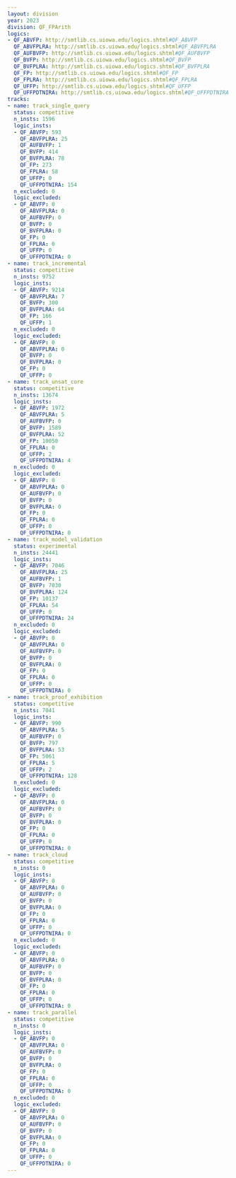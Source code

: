 ```yaml
---
layout: division
year: 2023
division: QF_FPArith
logics: 
- QF_ABVFP: http://smtlib.cs.uiowa.edu/logics.shtml#QF_ABVFP
  QF_ABVFPLRA: http://smtlib.cs.uiowa.edu/logics.shtml#QF_ABVFPLRA
  QF_AUFBVFP: http://smtlib.cs.uiowa.edu/logics.shtml#QF_AUFBVFP
  QF_BVFP: http://smtlib.cs.uiowa.edu/logics.shtml#QF_BVFP
  QF_BVFPLRA: http://smtlib.cs.uiowa.edu/logics.shtml#QF_BVFPLRA
  QF_FP: http://smtlib.cs.uiowa.edu/logics.shtml#QF_FP
  QF_FPLRA: http://smtlib.cs.uiowa.edu/logics.shtml#QF_FPLRA
  QF_UFFP: http://smtlib.cs.uiowa.edu/logics.shtml#QF_UFFP
  QF_UFFPDTNIRA: http://smtlib.cs.uiowa.edu/logics.shtml#QF_UFFPDTNIRA
tracks:
- name: track_single_query
  status: competitive
  n_insts: 1596
  logic_insts:
  - QF_ABVFP: 593
    QF_ABVFPLRA: 25
    QF_AUFBVFP: 1
    QF_BVFP: 414
    QF_BVFPLRA: 78
    QF_FP: 273
    QF_FPLRA: 58
    QF_UFFP: 0
    QF_UFFPDTNIRA: 154
  n_excluded: 0
  logic_excluded:
  - QF_ABVFP: 0
    QF_ABVFPLRA: 0
    QF_AUFBVFP: 0
    QF_BVFP: 0
    QF_BVFPLRA: 0
    QF_FP: 0
    QF_FPLRA: 0
    QF_UFFP: 0
    QF_UFFPDTNIRA: 0
- name: track_incremental
  status: competitive
  n_insts: 9752
  logic_insts:
  - QF_ABVFP: 9214
    QF_ABVFPLRA: 7
    QF_BVFP: 300
    QF_BVFPLRA: 64
    QF_FP: 166
    QF_UFFP: 1
  n_excluded: 0
  logic_excluded:
  - QF_ABVFP: 0
    QF_ABVFPLRA: 0
    QF_BVFP: 0
    QF_BVFPLRA: 0
    QF_FP: 0
    QF_UFFP: 0
- name: track_unsat_core
  status: competitive
  n_insts: 13674
  logic_insts:
  - QF_ABVFP: 1972
    QF_ABVFPLRA: 5
    QF_AUFBVFP: 0
    QF_BVFP: 1589
    QF_BVFPLRA: 52
    QF_FP: 10050
    QF_FPLRA: 0
    QF_UFFP: 2
    QF_UFFPDTNIRA: 4
  n_excluded: 0
  logic_excluded:
  - QF_ABVFP: 0
    QF_ABVFPLRA: 0
    QF_AUFBVFP: 0
    QF_BVFP: 0
    QF_BVFPLRA: 0
    QF_FP: 0
    QF_FPLRA: 0
    QF_UFFP: 0
    QF_UFFPDTNIRA: 0
- name: track_model_validation
  status: experimental
  n_insts: 24441
  logic_insts:
  - QF_ABVFP: 7046
    QF_ABVFPLRA: 25
    QF_AUFBVFP: 1
    QF_BVFP: 7030
    QF_BVFPLRA: 124
    QF_FP: 10137
    QF_FPLRA: 54
    QF_UFFP: 0
    QF_UFFPDTNIRA: 24
  n_excluded: 0
  logic_excluded:
  - QF_ABVFP: 0
    QF_ABVFPLRA: 0
    QF_AUFBVFP: 0
    QF_BVFP: 0
    QF_BVFPLRA: 0
    QF_FP: 0
    QF_FPLRA: 0
    QF_UFFP: 0
    QF_UFFPDTNIRA: 0
- name: track_proof_exhibition
  status: competitive
  n_insts: 7041
  logic_insts:
  - QF_ABVFP: 990
    QF_ABVFPLRA: 5
    QF_AUFBVFP: 0
    QF_BVFP: 797
    QF_BVFPLRA: 53
    QF_FP: 5061
    QF_FPLRA: 5
    QF_UFFP: 2
    QF_UFFPDTNIRA: 128
  n_excluded: 0
  logic_excluded:
  - QF_ABVFP: 0
    QF_ABVFPLRA: 0
    QF_AUFBVFP: 0
    QF_BVFP: 0
    QF_BVFPLRA: 0
    QF_FP: 0
    QF_FPLRA: 0
    QF_UFFP: 0
    QF_UFFPDTNIRA: 0
- name: track_cloud
  status: competitive
  n_insts: 0
  logic_insts:
  - QF_ABVFP: 0
    QF_ABVFPLRA: 0
    QF_AUFBVFP: 0
    QF_BVFP: 0
    QF_BVFPLRA: 0
    QF_FP: 0
    QF_FPLRA: 0
    QF_UFFP: 0
    QF_UFFPDTNIRA: 0
  n_excluded: 0
  logic_excluded:
  - QF_ABVFP: 0
    QF_ABVFPLRA: 0
    QF_AUFBVFP: 0
    QF_BVFP: 0
    QF_BVFPLRA: 0
    QF_FP: 0
    QF_FPLRA: 0
    QF_UFFP: 0
    QF_UFFPDTNIRA: 0
- name: track_parallel
  status: competitive
  n_insts: 0
  logic_insts:
  - QF_ABVFP: 0
    QF_ABVFPLRA: 0
    QF_AUFBVFP: 0
    QF_BVFP: 0
    QF_BVFPLRA: 0
    QF_FP: 0
    QF_FPLRA: 0
    QF_UFFP: 0
    QF_UFFPDTNIRA: 0
  n_excluded: 0
  logic_excluded:
  - QF_ABVFP: 0
    QF_ABVFPLRA: 0
    QF_AUFBVFP: 0
    QF_BVFP: 0
    QF_BVFPLRA: 0
    QF_FP: 0
    QF_FPLRA: 0
    QF_UFFP: 0
    QF_UFFPDTNIRA: 0
---
```


